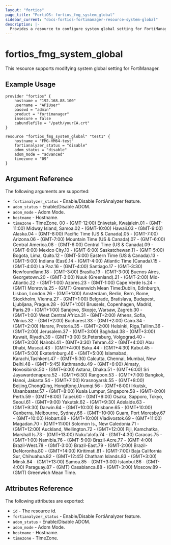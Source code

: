 ```yaml
---
layout: "fortios"
page_title: "FortiOS: fortios_fmg_system_global"
sidebar_current: "docs-fortios-fortimanager-resource-system-global"
description: |-
  Provides a resource to configure system global setting for FortiManager.
---
```


# fortios_fmg_system_global
This resource supports modifying system global setting for FortiManager.

## Example Usage
```hcl
provider "fortios" {
	hostname = "192.168.88.100"
	username = "APIUser"
	passwd = "admin"
	product = "fortimanager"
	insecure = false
	cabundlefile = "/path/yourCA.crt"
}

resource "fortios_fmg_system_global" "test1" {
	hostname = "FMG-VM64-test"
	fortianalyzer_status = "disable"
	adom_status = "disable"
	adom_mode = "advanced"
	timezone = "09"
}
```

## Argument Reference
The following arguments are supported:

* `fortianalyzer_status` - Enable/Disable FortiAnalyzer feature.
* `adom_status` - Enable/Disable ADOM.
* `adom_mode` - Adom Mode.
* `hostname` - Hostname.
* `timezone` - TimeZone. 00 - (GMT-12:00) Eniwetak, Kwajalein.01 - (GMT-11:00) Midway Island, Samoa.02 - (GMT-10:00) Hawaii.03 - (GMT-9:00) Alaska.04 - (GMT-8:00) Pacific Time (US & Canada).05 - (GMT-7:00) Arizona.06 - (GMT-7:00) Mountain Time (US & Canada).07 - (GMT-6:00) Central America.08 - (GMT-6:00) Central Time (US & Canada).09 - (GMT-6:00) Mexico City.10 - (GMT-6:00) Saskatchewan.11 - (GMT-5:00) Bogota, Lima, Quito.12 - (GMT-5:00) Eastern Time (US & Canada).13 - (GMT-5:00) Indiana (East).14 - (GMT-4:00) Atlantic Time (Canada).15 - (GMT-4:00) La Paz.16 - (GMT-4:00) Santiago.17 - (GMT-3:30) Newfoundland.18 - (GMT-3:00) Brasilia.19 - (GMT-3:00) Buenos Aires, Georgetown.20 - (GMT-3:00) Nuuk (Greenland).21 - (GMT-2:00) Mid-Atlantic.22 - (GMT-1:00) Azores.23 - (GMT-1:00) Cape Verde Is.24 - (GMT) Monrovia.25 - (GMT) Greenwich Mean Time:Dublin, Edinburgh, Lisbon, London.26 - (GMT+1:00) Amsterdam, Berlin, Bern, Rome, Stockholm, Vienna.27 - (GMT+1:00) Belgrade, Bratislava, Budapest, Ljubljana, Prague.28 - (GMT+1:00) Brussels, Copenhagen, Madrid, Paris.29 - (GMT+1:00) Sarajevo, Skopje, Warsaw, Zagreb.30 - (GMT+1:00) West Central Africa.31 - (GMT+2:00) Athens, Sofia, Vilnius.32 - (GMT+2:00) Bucharest.33 - (GMT+2:00) Cairo.34 - (GMT+2:00) Harare, Pretoria.35 - (GMT+2:00) Helsinki, Riga,Tallinn.36 - (GMT+2:00) Jerusalem.37 - (GMT+3:00) Baghdad.38 - (GMT+3:00) Kuwait, Riyadh.39 - (GMT+3:00) St.Petersburg, Volgograd.40 - (GMT+3:00) Nairobi.41 - (GMT+3:30) Tehran.42 - (GMT+4:00) Abu Dhabi, Muscat.43 - (GMT+4:00) Baku.44 - (GMT+4:30) Kabul.45 - (GMT+5:00) Ekaterinburg.46 - (GMT+5:00) Islamabad, Karachi,Tashkent.47 - (GMT+5:30) Calcutta, Chennai, Mumbai, New Delhi.48 - (GMT+5:45) Kathmandu.49 - (GMT+6:00) Almaty, Novosibirsk.50 - (GMT+6:00) Astana, Dhaka.51 - (GMT+6:00) Sri Jayawardenapura.52 - (GMT+6:30) Rangoon.53 - (GMT+7:00) Bangkok, Hanoi, Jakarta.54 - (GMT+7:00) Krasnoyarsk.55 - (GMT+8:00) Beijing,ChongQing, HongKong,Urumqi.56 - (GMT+8:00) Irkutsk, Ulaanbaatar.57 - (GMT+8:00) Kuala Lumpur, Singapore.58 - (GMT+8:00) Perth.59 - (GMT+8:00) Taipei.60 - (GMT+9:00) Osaka, Sapporo, Tokyo, Seoul.61 - (GMT+9:00) Yakutsk.62 - (GMT+9:30) Adelaide.63 - (GMT+9:30) Darwin.64 - (GMT+10:00) Brisbane.65 - (GMT+10:00) Canberra, Melbourne, Sydney.66 - (GMT+10:00) Guam, Port Moresby.67 - (GMT+10:00) Hobart.68 - (GMT+10:00) Vladivostok.69 - (GMT+11:00) Magadan.70 - (GMT+11:00) Solomon Is., New Caledonia.71 - (GMT+12:00) Auckland, Wellington.72 - (GMT+12:00) Fiji, Kamchatka, Marshall Is.73 - (GMT+13:00) Nuku'alofa.74 - (GMT-4:30) Caracas.75 - (GMT+1:00) Namibia.76 - (GMT-5:00) Brazil-Acre.77 - (GMT-4:00) Brazil-West.78 - (GMT-3:00) Brazil-East.79 - (GMT-2:00) Brazil-DeNoronha.80 - (GMT+14:00) Kiritimati.81 - (GMT-7:00) Baja California Sur, Chihuahua.82 - (GMT+12:45) Chatham Islands.83 - (GMT+3:00) Minsk.84 - (GMT+13:00) Samoa.85 - (GMT+3:00) Istanbul.86 - (GMT-4:00) Paraguay.87 - (GMT) Casablanca.88 - (GMT+3:00) Moscow.89 - (GMT) Greenwich Mean Time.

## Attributes Reference
The following attributes are exported:

* `id` - The resource id.
* `fortianalyzer_status` - Enable/Disable FortiAnalyzer feature.
* `adom_status` - Enable/Disable ADOM.
* `adom_mode` - Adom Mode.
* `hostname` - Hostname.
* `timezone` - TimeZone.
